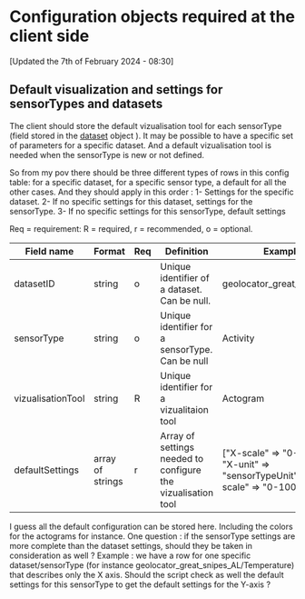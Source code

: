 # Configuration objects required at the client side

[Updated the 7th of February 2024 - 08:30]

## Default visualization and settings for sensorTypes and datasets

The client should store the default vizualisation tool for each sensorType (field stored in the [dataset](https://github.com/biodiversitydata-se/biologging-sensor-datamodel/blob/main/pages/dataset.md) object ). 
It may be possible to have a specific set of parameters for a specific dataset.
And a default vizualisation tool is needed when the sensorType is new or not defined.

So from my pov there should be three different types of rows in this config table: for a specific dataset, for a specific sensor type, a default for all the other cases. And they should apply in this order :
1- Settings for the specific dataset. 
2- If no specific settings for this dataset, settings for the sensorType.
3- If no specific settings for this sensorType, default settings

Req = requirement: R = required, r = recommended, o = optional.


| Field name | Format | Req | Definition | Example | Reference |
| ---------- | ------ | --- | ---------- | ------- | --------- |
| datasetID | string | o | Unique identifier of a dataset. Can be null. | geolocator_great_snipes_AL |
| sensorType | string | o | Unique identifier for a sensorType. Can be null | Activity |
| vizualisationTool | string | R | Unique identifier for a vizualitaion tool | Actogram |
| defaultSettings | array of strings | r | Array of settings needed to configure the vizualisation tool | ["X-scale" => "0-1000", "X-unit" => "sensorTypeUnit", "Y-scale" => "0-1000"] |

I guess all the default configuration can be stored here. Including the colors for the actograms for instance. 
One question : if the sensorType settings are more complete than the dataset settings, should they be taken in consideration as well ? Example : we have a row for one specific dataset/sensorType (for instance geolocator_great_snipes_AL/Temperature) that describes only the X axis. Should the script check as well the default settings for this sensorType to get the default settings for the Y-axis ?